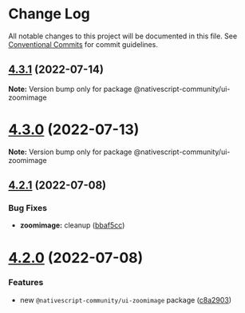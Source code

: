 # Change Log

All notable changes to this project will be documented in this file.
See [Conventional Commits](https://conventionalcommits.org) for commit guidelines.

## [4.3.1](https://github.com/nativescript-community/ui-image/compare/v4.3.0...v4.3.1) (2022-07-14)

**Note:** Version bump only for package @nativescript-community/ui-zoomimage





# [4.3.0](https://github.com/nativescript-community/ui-image/compare/v4.2.1...v4.3.0) (2022-07-13)

**Note:** Version bump only for package @nativescript-community/ui-zoomimage





## [4.2.1](https://github.com/nativescript-community/ui-image/compare/v4.2.0...v4.2.1) (2022-07-08)


### Bug Fixes

* **zoomimage:** cleanup ([bbaf5cc](https://github.com/nativescript-community/ui-image/commit/bbaf5cc5f3697a8204ca7ed17815e77db389de57))





# [4.2.0](https://github.com/nativescript-community/ui-image/compare/v4.1.8...v4.2.0) (2022-07-08)


### Features

* new `@nativescript-community/ui-zoomimage` package ([c8a2903](https://github.com/nativescript-community/ui-image/commit/c8a2903b5dd014e13aa8c2df93724da995100a9b))
